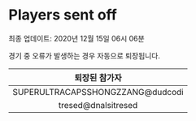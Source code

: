 # Players sent off
최종 업데이트: 2020년 12월 15일 06시 06분


경기 중 오류가 발생하는 경우 자동으로 퇴장됩니다.


| 퇴장된 참가자 |
|:---:|
| SUPERULTRACAPSSHONGZZANG@dudcodi |
| tresed@dnalsitresed |